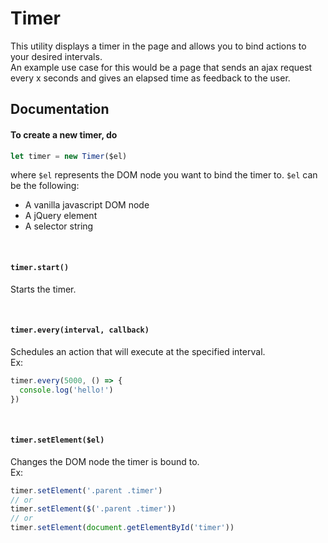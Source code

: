 # Timer

This utility displays a timer in the page and allows you to bind actions to your desired intervals.  
An example use case for this would be a page that sends an ajax request every x seconds and gives an elapsed time as feedback to the user.

## Documentation

#### To create a new timer, do

```javascript
let timer = new Timer($el)
```

where `$el` represents the DOM node you want to bind the timer to.
`$el` can be the following:
- A vanilla javascript DOM node
- A jQuery element
- A selector string

<br>

#### `timer.start()`
Starts the timer.

<br>

#### `timer.every(interval, callback)`
Schedules an action that will execute at the specified interval.  
Ex:
```javascript
timer.every(5000, () => {
  console.log('hello!')
})
```

<br>

#### `timer.setElement($el)`
Changes the DOM node the timer is bound to.  
Ex:
```javascript
timer.setElement('.parent .timer')
// or
timer.setElement($('.parent .timer'))
// or
timer.setElement(document.getElementById('timer'))
```